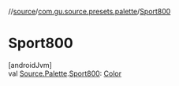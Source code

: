 //[source](../../index.md)/[com.gu.source.presets.palette](index.md)/[Sport800](-sport800.md)

# Sport800

[androidJvm]\
val [Source.Palette](../com.gu.source/-source/-palette/index.md).[Sport800](-sport800.md): [Color](https://developer.android.com/reference/kotlin/androidx/compose/ui/graphics/Color.html)
